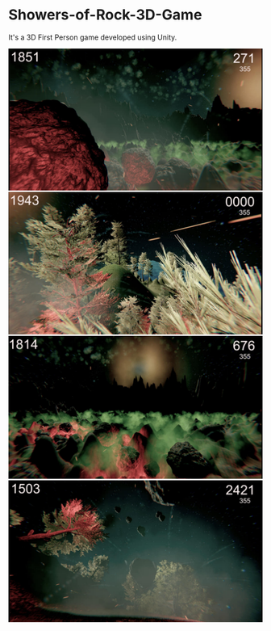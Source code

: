 # Showers-of-Rock-3D-Game
It's a 3D First Person game developed using Unity.


![SS1](https://github.com/Abhinandan-Pal/Showers-of-Rock-3D-Game/blob/master/Game%20Images/four.png)
![SS2](https://github.com/Abhinandan-Pal/Showers-of-Rock-3D-Game/blob/master/Game%20Images/one.jpg)
![SS3](https://github.com/Abhinandan-Pal/Showers-of-Rock-3D-Game/blob/master/Game%20Images/two.png)
![SS4](https://github.com/Abhinandan-Pal/Showers-of-Rock-3D-Game/blob/master/Game%20Images/three.png)
